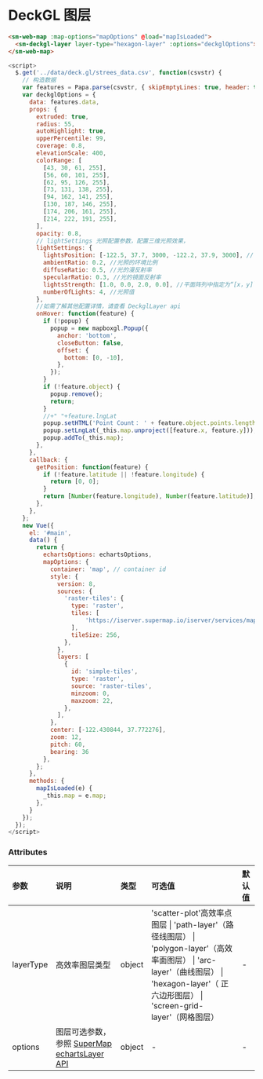 # DeckGL 图层

<sm-iframe src="https://iclient.supermap.io/examples/component/components_deckgl_vue.html"></sm-iframe>

```html
<sm-web-map :map-options="mapOptions" @load="mapIsLoaded">
  <sm-deckgl-layer layer-type="hexagon-layer" :options="deckglOptions"></sm-deckgl-layer>
</sm-web-map>
```

```js
<script>
  $.get('../data/deck.gl/strees_data.csv', function(csvstr) {
    // 构造数据
    var features = Papa.parse(csvstr, { skipEmptyLines: true, header: true });
    var deckglOptions = {
      data: features.data,
      props: {
        extruded: true,
        radius: 55,
        autoHighlight: true,
        upperPercentile: 99,
        coverage: 0.8,
        elevationScale: 400,
        colorRange: [
          [43, 30, 61, 255],
          [56, 60, 101, 255],
          [62, 95, 126, 255],
          [73, 131, 138, 255],
          [94, 162, 141, 255],
          [130, 187, 146, 255],
          [174, 206, 161, 255],
          [214, 222, 191, 255],
        ],
        opacity: 0.8,
        // lightSettings 光照配置参数，配置三维光照效果，
        lightSettings: {
          lightsPosition: [-122.5, 37.7, 3000, -122.2, 37.9, 3000], // 指定为`[x，y，z]`的光在平面阵列中的位置
          ambientRatio: 0.2, //光照的环境比例
          diffuseRatio: 0.5, //光的漫反射率
          specularRatio: 0.3, //光的镜面反射率
          lightsStrength: [1.0, 0.0, 2.0, 0.0], //平面阵列中指定为“[x，y]`的灯的强度。 长度应该是`2 x numberOfLights`
          numberOfLights: 4, //光照值
        },
        //如需了解其他配置详情，请查看 DeckglLayer api
        onHover: function(feature) {
          if (!popup) {
            popup = new mapboxgl.Popup({
              anchor: 'bottom',
              closeButton: false,
              offset: {
                bottom: [0, -10],
              },
            });
          }
          if (!feature.object) {
            popup.remove();
            return;
          }
          //+" "+feature.lngLat
          popup.setHTML('Point Count： ' + feature.object.points.length);
          popup.setLngLat(_this.map.unproject([feature.x, feature.y]));
          popup.addTo(_this.map);
        },
      },
      callback: {
        getPosition: function(feature) {
          if (!feature.latitude || !feature.longitude) {
            return [0, 0];
          }
          return [Number(feature.longitude), Number(feature.latitude)];
        },
      },
    };
    new Vue({
      el: '#main',
      data() {
        return {
          echartsOptions: echartsOptions,
          mapOptions: {
            container: 'map', // container id
            style: {
              version: 8,
              sources: {
                'raster-tiles': {
                  type: 'raster',
                  tiles: [
                      'https://iserver.supermap.io/iserver/services/map-china400/rest/maps/ChinaDark/zxyTileImage.png?z={z}&x={x}&y={y}',
                  ],
                  tileSize: 256,
                },
              },
              layers: [
                {
                  id: 'simple-tiles',
                  type: 'raster',
                  source: 'raster-tiles',
                  minzoom: 0,
                  maxzoom: 22,
                },
              ],
            },
            center: [-122.430844, 37.772276],
            zoom: 12,
            pitch: 60,
            bearing: 36
          },
        };
      },
      methods: {
        mapIsLoaded(e) {
          _this.map = e.map;
        },
      }
    });
  });
</script>
```

### Attributes

| 参数      | 说明                                                                                                                        | 类型   | 可选值                                                                                                                                                                                        | 默认值 |
| :-------- | :-------------------------------------------------------------------------------------------------------------------------- | :----- | :-------------------------------------------------------------------------------------------------------------------------------------------------------------------------------------------- | :----- |
| layerType | 高效率图层类型                                                                                                              | object | 'scatter-plot'高效率点图层 \| 'path-layer'（路径线图层） \| 'polygon-layer'（高效率面图层） \| 'arc-layer'（曲线图层） \| 'hexagon-layer'（ 正六边形图层） \| 'screen-grid-layer'（网格图层） | -      |
| options   | 图层可选参数，参照 [SuperMap echartsLayer API](https://iclient.supermap.io/docs/mapboxgl/mapboxgl.supermap.DeckglLayer.html) | object | -                                                                                                                                                                                             | -      |
